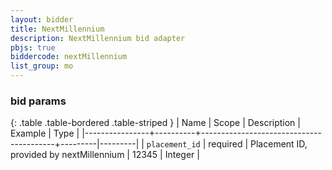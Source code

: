 ```yaml
---
layout: bidder
title: NextMillennium
description: NextMillennium bid adapter
pbjs: true
biddercode: nextMillennium
list_group: mo
---
```


### bid params

{: .table .table-bordered .table-striped }
| Name           | Scope    | Description                             | Example | Type    |
|----------------+----------+-----------------------------------------+---------|---------|
| `placement_id` | required | Placement ID, provided by nextMillennium | 12345   | Integer |
